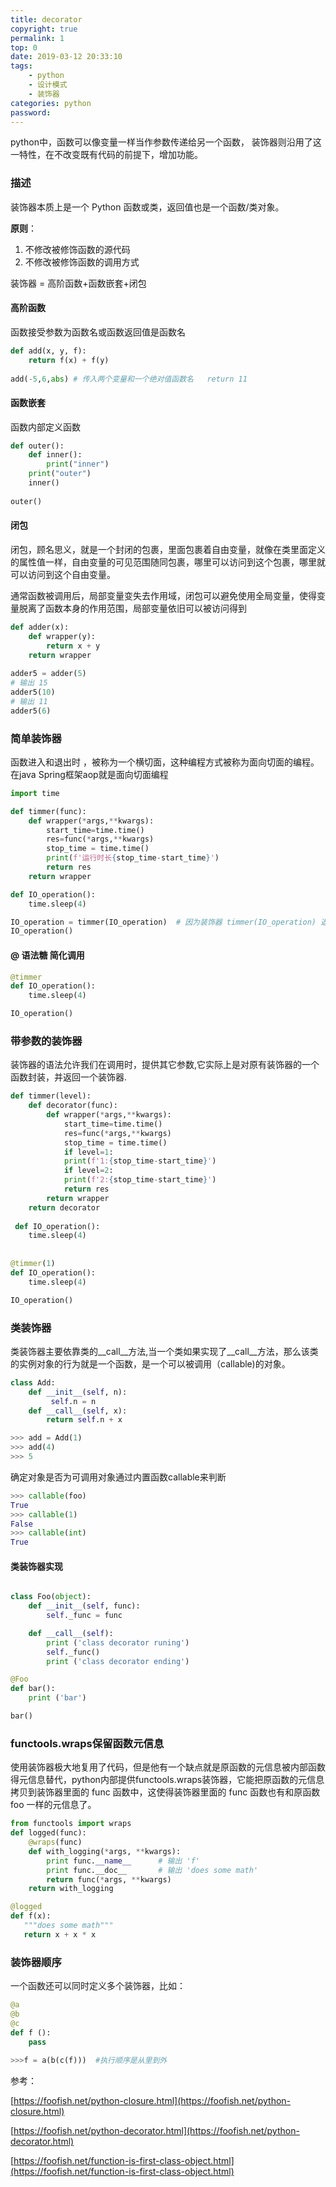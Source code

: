 ```yaml
---
title: decorator
copyright: true
permalink: 1
top: 0
date: 2019-03-12 20:33:10
tags:
    - python
    - 设计模式
    - 装饰器
categories: python
password:
---
```


python中，函数可以像变量一样当作参数传递给另一个函数， 装饰器则沿用了这一特性，在不改变既有代码的前提下，增加功能。<!--more-->


### 描述
装饰器本质上是一个 Python 函数或类，返回值也是一个函数/类对象。

**原则**：
1. 不修改被修饰函数的源代码
2. 不修改被修饰函数的调用方式

装饰器 = 高阶函数+函数嵌套+闭包


#### 高阶函数
函数接受参数为函数名或函数返回值是函数名

```python
def add(x, y, f):
    return f(x) + f(y)
    
add(-5,6,abs) # 传入两个变量和一个绝对值函数名   return 11
```


#### 函数嵌套
函数内部定义函数

```python
def outer():
    def inner():
        print("inner")
    print("outer")
    inner()
    
outer()
```

#### 闭包

闭包，顾名思义，就是一个封闭的包裹，里面包裹着自由变量，就像在类里面定义的属性值一样，自由变量的可见范围随同包裹，哪里可以访问到这个包裹，哪里就可以访问到这个自由变量。

通常函数被调用后，局部变量变失去作用域，闭包可以避免使用全局变量，使得变量脱离了函数本身的作用范围，局部变量依旧可以被访问得到

```python
def adder(x):
    def wrapper(y):
        return x + y
    return wrapper
    
adder5 = adder(5)
# 输出 15
adder5(10)
# 输出 11
adder5(6)
```



### 简单装饰器

函数进入和退出时 ，被称为一个横切面，这种编程方式被称为面向切面的编程。在java    Spring框架aop就是面向切面编程

```python
import time

def timmer(func):
    def wrapper(*args,**kwargs):
        start_time=time.time()
        res=func(*args,**kwargs)
        stop_time = time.time()
        print(f'运行时长{stop_time-start_time}')
        return res
    return wrapper

def IO_operation():
    time.sleep(4)

IO_operation = timmer(IO_operation)  # 因为装饰器 timmer(IO_operation) 返回是函数对象 wrapper，这条语句相当于  IO_operation = wrapper
IO_operation()
```


#### **@ 语法糖** 简化调用

```python
@timmer
def IO_operation():
    time.sleep(4)

IO_operation()
```

### 带参数的装饰器
装饰器的语法允许我们在调用时，提供其它参数,它实际上是对原有装饰器的一个函数封装，并返回一个装饰器.


```python
def timmer(level):
    def decorator(func):
        def wrapper(*args,**kwargs):
            start_time=time.time()
            res=func(*args,**kwargs)
            stop_time = time.time()
            if level=1:
            print(f'1:{stop_time-start_time}')
            if level=2:
            print(f'2:{stop_time-start_time}')
            return res
        return wrapper
    return decorator
    
 def IO_operation():
    time.sleep(4)
 
    
@timmer(1)
def IO_operation():
    time.sleep(4)

IO_operation()
```
### 类装饰器
类装饰器主要依靠类的__call__方法,当一个类如果实现了__call__方法，那么该类的实例对象的行为就是一个函数，是一个可以被调用（callable)的对象。
```python
class Add:
    def __init__(self, n):
         self.n = n
    def __call__(self, x):
        return self.n + x

>>> add = Add(1)
>>> add(4)
>>> 5
```
确定对象是否为可调用对象通过内置函数callable来判断
```python
>>> callable(foo)
True
>>> callable(1)
False
>>> callable(int)
True
```

#### 类装饰器实现
```python

class Foo(object):
    def __init__(self, func):
        self._func = func

    def __call__(self):
        print ('class decorator runing')
        self._func()
        print ('class decorator ending')

@Foo
def bar():
    print ('bar')

bar()
```
### functools.wraps保留函数元信息

使用装饰器极大地复用了代码，但是他有一个缺点就是原函数的元信息被内部函数得元信息替代，python内部提供functools.wraps装饰器，它能把原函数的元信息拷贝到装饰器里面的 func 函数中，这使得装饰器里面的 func 函数也有和原函数 foo 一样的元信息了。


```python
from functools import wraps
def logged(func):
    @wraps(func)
    def with_logging(*args, **kwargs):
        print func.__name__      # 输出 'f'
        print func.__doc__       # 输出 'does some math'
        return func(*args, **kwargs)
    return with_logging

@logged
def f(x):
   """does some math"""
   return x + x * x
```

### 装饰器顺序
一个函数还可以同时定义多个装饰器，比如：
```python
@a
@b
@c
def f ():
    pass
    
>>>f = a(b(c(f)))  #执行顺序是从里到外
```



参考：

[https://foofish.net/python-closure.html](https://foofish.net/python-closure.html)

[https://foofish.net/python-decorator.html](https://foofish.net/python-decorator.html)

[https://foofish.net/function-is-first-class-object.html](https://foofish.net/function-is-first-class-object.html)
